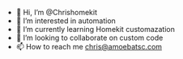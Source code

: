 - 👋 Hi, I’m @Chrishomekit
- 👀 I’m interested in automation
- 🌱 I’m currently learning Homekit customazation
- 💞️ I’m looking to collaborate on custom code
- 📫 How to reach me chris@amoebatsc.com

<!---
Chrishomekit/Chrishomekit is a ✨ special ✨ repository because its `README.md` (this file) appears on your GitHub profile.
You can click the Preview link to take a look at your changes.
--->
